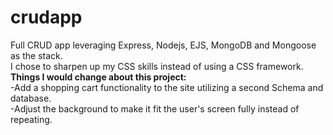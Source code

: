 # crudapp
Full CRUD app leveraging Express, Nodejs, EJS, MongoDB and Mongoose as the stack. <br>
I chose to sharpen up my CSS skills instead of using a CSS framework. <br>
<b>Things I would change about this project:</b> <br>
-Add a shopping cart functionality to the site utilizing a second Schema and database. <br>
-Adjust the background to make it fit the user's screen fully instead of repeating. <br>

